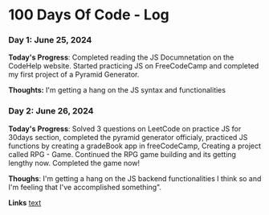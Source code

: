 # 100 Days Of Code - Log

### Day 1: June 25, 2024


**Today's Progress**: Completed reading the JS Documnetation on the CodeHelp website. Started practicing JS on FreeCodeCamp and completed my first project of a Pyramid Generator.

**Thoughts:** I'm getting a hang on the JS syntax and functionalities

### Day 2: June 26, 2024

**Today's Progress**: Solved 3 questions on LeetCode on practice JS for 30days section, completed the pyramid generator officialy, practiced JS functions by creating a gradeBook app in freeCodeCamp, Creating a project called RPG - Game. Continued the RPG game building and its getting lengthy now. Completed the game now!

**Thoughs**: I'm getting a hang on the JS backend functionalities I think so and I'm feeling that I've accomplished something".

**Links** [text](https://www.freecodecamp.org/learn/javascript-algorithms-and-data-structures-v8/#learn-basic-javascript-by-building-a-role-playing-game)